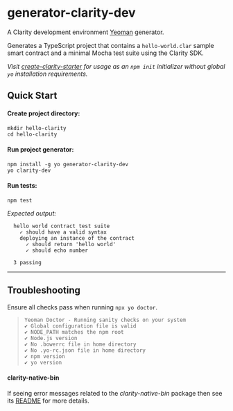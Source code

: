 # generator-clarity-dev

A Clarity development environment [Yeoman](https://yeoman.io/) generator.

Generates a TypeScript project that contains a `hello-world.clar` sample smart contract and 
a minimal Mocha test suite using the Clarity SDK. 

_Visit [create-clarity-starter](/packages/create-clarity-starter/README.md) for usage as an `npm init` initializer without global `yo` installation requirements._

## Quick Start

#### Create project directory:
```
mkdir hello-clarity
cd hello-clarity
```

#### Run project generator:
```
npm install -g yo generator-clarity-dev
yo clarity-dev
```

#### Run tests:
```
npm test
```

_Expected output:_
```
  hello world contract test suite
    ✓ should have a valid syntax
    deploying an instance of the contract
      ✓ should return 'hello world'
      ✓ should echo number

  3 passing
```

---

## Troubleshooting

Ensure all checks pass when running `npx yo doctor`.
  > ```
  > Yeoman Doctor - Running sanity checks on your system
  > ✔ Global configuration file is valid
  > ✔ NODE_PATH matches the npm root
  > ✔ Node.js version
  > ✔ No .bowerrc file in home directory
  > ✔ No .yo-rc.json file in home directory
  > ✔ npm version
  > ✔ yo version


#### clarity-native-bin

If seeing error messages related to the _clarity-native-bin_ package then see its [README](/packages/clarity-native-bin/README.md) for more details.


